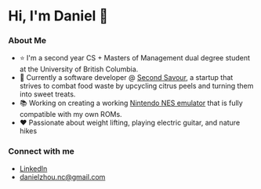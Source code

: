 Hi, I'm Daniel 👋
==================================================================================================
### About Me
- ⭐ I'm a second year CS + Masters of Management dual degree student at the University of British Columbia.
- 🍊 Currently a software developer @ [Second Savour](https://www.secondsavour.ca/), a startup that strives to combat food waste by upcycling citrus peels and turning them into sweet treats.
- 📚 Working on creating a working [Nintendo NES emulator](https://github.com/manggo-cd/NES-Emulator) that is fully compatible with my own ROMs. 
- ❤ Passionate about weight lifting, playing electric guitar, and nature hikes

### Connect with me 
- [LinkedIn](https://www.linkedin.com/in/dzhou05/)
- danielzhou.nc@gmail.com


<!---
<picture>
   <source media="(prefers-color-scheme: dark)" srcset="https://raw.githubusercontent.com/manggo-cd/manggo-cd/output/github-snake-dark.svg" />
   <source media="(prefers-color-scheme: light)" srcset="https://raw.githubusercontent.com/manggo-cd/manggo-cd/output/github-snake.svg" />
   <img alt="github-snake" src="https://raw.githubusercontent.com/manggo-cd/manggo-cd/output/github-snake.svg" />
</picture>
-->

